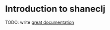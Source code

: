 # Introduction to shaneclj

TODO: write [great documentation](http://jacobian.org/writing/what-to-write/)
